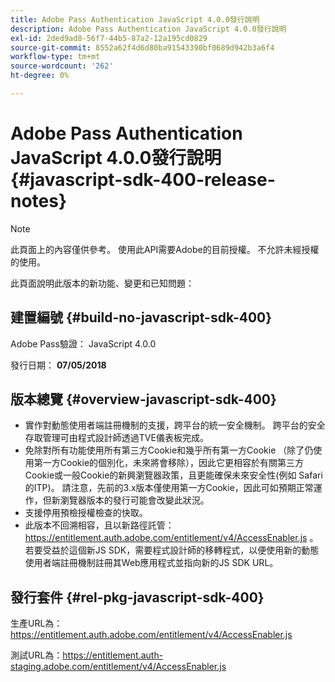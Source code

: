 ```yaml
---
title: Adobe Pass Authentication JavaScript 4.0.0發行說明
description: Adobe Pass Authentication JavaScript 4.0.0發行說明
exl-id: 2ded9ad8-56f7-44b5-87a2-12a195cd0829
source-git-commit: 8552a62f4d6d80ba91543390bf0689d942b3a6f4
workflow-type: tm+mt
source-wordcount: '262'
ht-degree: 0%

---
```


# Adobe Pass Authentication JavaScript 4.0.0發行說明 {#javascript-sdk-400-release-notes}

>[!NOTE]
>
>此頁面上的內容僅供參考。 使用此API需要Adobe的目前授權。 不允許未經授權的使用。

此頁面說明此版本的新功能、變更和已知問題：

## 建置編號 {#build-no-javascript-sdk-400}

Adobe Pass驗證： JavaScript 4.0.0

發行日期： **07/05/2018**


## 版本總覽 {#overview-javascript-sdk-400}

* 實作對動態使用者端註冊機制的支援，跨平台的統一安全機制。 跨平台的安全存取管理可由程式設計師透過TVE儀表板完成。
* 免除對所有功能使用所有第三方Cookie和幾乎所有第一方Cookie （除了仍使用第一方Cookie的個別化，未來將會移除），因此它更相容於有關第三方Cookie或一般Cookie的新興瀏覽器政策，且更能確保未來安全性(例如 Safari的ITP)。 請注意，先前的3.x版本僅使用第一方Cookie，因此可如預期正常運作，但新瀏覽器版本的發行可能會改變此狀況。
* 支援停用預檢授權檢查的快取。
* 此版本不回溯相容，且以新路徑託管： https://entitlement.auth.adobe.com/entitlement/v4/AccessEnabler.js 。 若要受益於這個新JS SDK，需要程式設計師的移轉程式，以便使用新的動態使用者端註冊機制註冊其Web應用程式並指向新的JS SDK URL。


## 發行套件 {#rel-pkg-javascript-sdk-400}

生產URL為： https://entitlement.auth.adobe.com/entitlement/v4/AccessEnabler.js

測試URL為：https://entitlement.auth-staging.adobe.com/entitlement/v4/AccessEnabler.js
